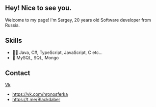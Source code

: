 ## Hey! Nice to see you.

Welcome to my page!
I'm Sergey, 20 years old Software developer from Russia.

## Skills
- 👨‍💻 Java, C#, TypeScript, JavaScript, C etc...
- 💽 MySQL, SQL, Mongo

## Contact
<a href="https://vk.com/hronosferka" target="_blank">Vk</a> 
- https://vk.com/hronosferka
- https://t.me/Blackdaber

